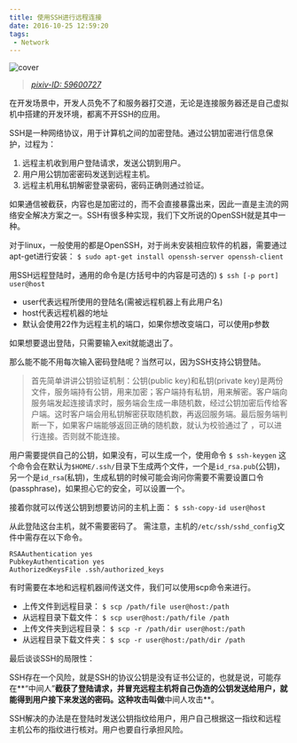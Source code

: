 ```yaml
---
title: 使用SSH进行远程连接
date: 2016-10-25 12:59:20
tags:
 - Network
---
```

![cover](http://oanr6klwj.bkt.clouddn.com/blog/ssh-base-cover.png)
> [*pixiv-ID: 59600727*](http://www.pixiv.net/member_illust.php?mode=medium&illust_id=59600727)

在开发场景中，开发人员免不了和服务器打交道，无论是连接服务器还是自己虚拟机中搭建的开发环境，都离不开SSH的应用。

SSH是一种网络协议，用于计算机之间的加密登陆。通过公钥加密进行信息保护，过程为：

1. 远程主机收到用户登陆请求，发送公钥到用户。
2. 用户用公钥加密密码发送到远程主机。
3. 远程主机用私钥解密登录密码，密码正确则通过验证。

<!--more-->

如果通信被截获，内容也是加密过的，而不会直接暴露出来，因此一直是主流的网络安全解决方案之一。SSH有很多种实现，我们下文所说的OpenSSH就是其中一种。

对于linux，一般使用的都是OpenSSH，对于尚未安装相应软件的机器，需要通过apt-get进行安装：
`$ sudo apt-get install openssh-server openssh-client`

用SSH远程登陆时，通用的命令是(方括号中的内容是可选的)
`$ ssh [-p port] user@host`
- user代表远程所使用的登陆名(需被远程机器上有此用户名)
- host代表远程机器的地址
- 默认会使用22作为远程主机的端口，如果你想改变端口，可以使用p参数

如果想要退出登陆，只需要输入exit就能退出了。

那么能不能不用每次输入密码登陆呢？当然可以，因为SSH支持公钥登陆。

> 首先简单讲讲公钥验证机制：公钥(public key)和私钥(private key)是两份文件，服务端持有公钥，用来加密；客户端持有私钥，用来解密。客户端向服务端发起连接请求时，服务端会生成一串随机数，经过公钥加密后传给客户端。这时客户端会用私钥解密获取随机数，再返回服务端。最后服务端判断一下，如果客户端能够返回正确的随机数，就认为校验通过了 ，可以进行连接。否则就不能连接。

用户需要提供自己的公钥，如果没有，可以生成一个，使用命令
`$ ssh-keygen`
这个命令会在默认为`$HOME/.ssh/`目录下生成两个文件，一个是`id_rsa.pub`(公钥)，另一个是`id_rsa`(私钥)，生成私钥的时候可能会询问你需要不需要设置口令(passphrase)，如果担心它的安全，可以设置一个。

接着你就可以传送公钥到想要访问的主机上面：
`$ ssh-copy-id user@host`

从此登陆这台主机，就不需要密码了。
需注意，主机的`/etc/ssh/sshd_config`文件中需存在以下命令。
```shell
RSAAuthentication yes
PubkeyAuthentication yes
AuthorizedKeysFile .ssh/authorized_keys
```

有时需要在本地和远程机器间传送文件，我们可以使用scp命令来进行。

- 上传文件到远程目录：
`$ scp /path/file user@host:/path`
- 从远程目录下载文件：
`$ scp user@host:/path/file /path`
- 上传文件夹到远程目录：
`$ scp -r /path/dir user@host:/path`
- 从远程目录下载文件夹：
`$ scp -r user@host:/path/dir /path`

最后谈谈SSH的局限性：

SSH存在一个风险，就是SSH的协议公钥是没有证书公证的，也就是说，可能存在**“中间人”**截获了登陆请求，并冒充远程主机将自己伪造的公钥发送给用户，就能得到用户接下来发送的密码。这种攻击叫做**中间人攻击**。

SSH解决的办法是在登陆时发送公钥指纹给用户，用户自己根据这一指纹和远程主机公布的指纹进行核对。用户也要自行承担风险。
